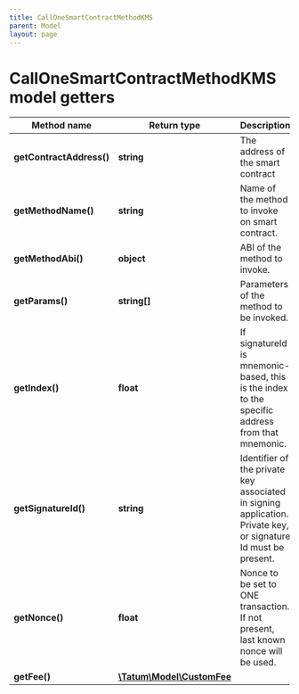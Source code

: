 ```yaml
---
title: CallOneSmartContractMethodKMS
parent: Model
layout: page
---
```


# CallOneSmartContractMethodKMS model getters

Method name | Return type | Description | Notes
------------ | ------------- | ------------- | -------------
**getContractAddress()** | **string** | The address of the smart contract |
**getMethodName()** | **string** | Name of the method to invoke on smart contract. |
**getMethodAbi()** | **object** | ABI of the method to invoke. |
**getParams()** | **string[]** | Parameters of the method to be invoked. |
**getIndex()** | **float** | If signatureId is mnemonic-based, this is the index to the specific address from that mnemonic. | [optional]
**getSignatureId()** | **string** | Identifier of the private key associated in signing application. Private key, or signature Id must be present. |
**getNonce()** | **float** | Nonce to be set to ONE transaction. If not present, last known nonce will be used. | [optional]
**getFee()** | [**\Tatum\Model\CustomFee**](../CustomFee) |  | [optional]

